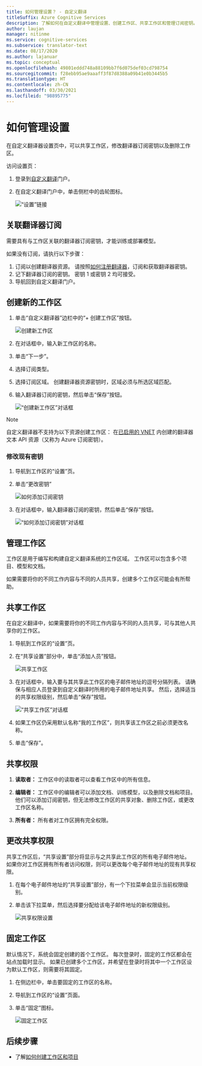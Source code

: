 ```yaml
---
title: 如何管理设置？ - 自定义翻译
titleSuffix: Azure Cognitive Services
description: 了解如何在自定义翻译中管理设置、创建工作区、共享工作区和管理订阅密钥。
author: laujan
manager: nitinme
ms.service: cognitive-services
ms.subservice: translator-text
ms.date: 08/17/2020
ms.author: lajanuar
ms.topic: conceptual
ms.openlocfilehash: 49801eddd748a88109bb7f6d075def03cd798754
ms.sourcegitcommit: f28ebb95ae9aaaff3f87d8388a09b41e0b3445b5
ms.translationtype: HT
ms.contentlocale: zh-CN
ms.lasthandoff: 03/30/2021
ms.locfileid: "98895775"
---
```

# <a name="how-to-manage-settings"></a>如何管理设置

在自定义翻译器设置页中，可以共享工作区，修改翻译器订阅密钥以及删除工作区。

访问设置页：

1. 登录到[自定义翻译](https://portal.customtranslator.azure.ai/)门户。
2. 在自定义翻译门户中，单击侧栏中的齿轮图标。

    ![“设置”链接](media/how-to/how-to-settings.png)

## <a name="associating-translator-subscription"></a>关联翻译器订阅

需要具有与工作区关联的翻译器订阅密钥，才能训练或部署模型。

如果没有订阅，请执行以下步骤：

1. 订阅以创建翻译器资源。 请按照[如何注册翻译器](../translator-how-to-signup.md)，订阅和获取翻译器密钥。
2. 记下翻译器订阅的密钥。 密钥 1 或密钥 2 均可接受。
3. 导航回到自定义翻译门户。

## <a name="create-a-new-workspace"></a>创建新的工作区

1. 单击“自定义翻译器”边栏中的“+ 创建工作区”按钮。

    ![创建新工作区](media/how-to/create-new-workspace.png)

2. 在对话框中，输入新工作区的名称。
3. 单击“下一步”。
4. 选择订阅类型。
5. 选择订阅区域。 创建翻译器资源密钥时，区域必须与所选区域匹配。
6. 输入翻译器订阅的密钥，然后单击“保存”按钮。

    ![“创建新工作区”对话框](media/how-to/create-new-workspace-dialog.png)

>[!Note]
>自定义翻译器不支持为以下资源创建工作区： 在[已启用的 VNET](../../../api-management/api-management-using-with-vnet.md) 内创建的翻译器文本 API 资源（又称为 Azure 订阅密钥）。

### <a name="modify-existing-key"></a>修改现有密钥

1. 导航到工作区的“设置”页。
2. 单击“更改密钥”

    ![如何添加订阅密钥](media/how-to/how-to-add-subscription-key.png)

3. 在对话框中，输入翻译器订阅的密钥，然后单击“保存”按钮。

    ![“如何添加订阅密钥”对话框](media/how-to/how-to-add-subscription-key-dialog.png)

## <a name="manage-your-workspace"></a>管理工作区

工作区是用于编写和构建自定义翻译系统的工作区域。 工作区可以包含多个项目、模型和文档。

如果需要将你的不同工作内容与不同的人员共享，创建多个工作区可能会有所帮助。

## <a name="share-your-workspace"></a>共享工作区

在自定义翻译中，如果需要将你的不同工作内容与不同的人员共享，可与其他人共享你的工作区。

1. 导航到工作区的“设置”页。
2. 在“共享设置”部分中，单击“添加人员”按钮。

    ![共享工作区](media/how-to/share-workspace.png)

3. 在对话框中，输入要与其共享此工作区的电子邮件地址的逗号分隔列表。 请确保与相应人员登录到自定义翻译时所用的电子邮件地址共享。 然后，选择适当的共享权限级别，然后单击“保存”按钮。

    ![“共享工作区”对话框](media/how-to/share-workspace-dialog.png)

4. 如果工作区仍采用默认名称“我的工作区”，则共享该工作区之前必须更改名称。
5. 单击“保存”。

## <a name="sharing-permissions"></a>共享权限

1. **读取者：** 工作区中的读取者可以查看工作区中的所有信息。

2. **编辑者：** 工作区中的编辑者可以添加文档、训练模型，以及删除文档和项目。 他们可以添加订阅密钥，但无法修改工作区的共享对象、删除工作区，或更改工作区名称。

3. **所有者：** 所有者对工作区拥有完全权限。

## <a name="change-sharing-permission"></a>更改共享权限

共享工作区后，“共享设置”部分将显示与之共享此工作区的所有电子邮件地址。 如果你对工作区拥有所有者访问权限，则可以更改每个电子邮件地址的现有共享权限。

1. 在每个电子邮件地址的“共享设置”部分，有一个下拉菜单会显示当前权限级别。

2. 单击该下拉菜单，然后选择要分配给该电子邮件地址的新权限级别。

    ![共享权限设置](media/how-to/sharing-permission-settings.png)

## <a name="pin-your-workspace"></a>固定工作区

默认情况下，系统会固定创建的首个工作区。 每次登录时，固定的工作区都会在站点加载时显示。 如果已创建多个工作区，并希望在登录时将其中一个工作区设为默认工作区，则需要将其固定。

1. 在侧边栏中，单击要固定的工作区的名称。
2. 导航到工作区的“设置”页面。
3. 单击“固定”图标。

    ![固定工作区](media/how-to/how-to-pin-workspace.png)

## <a name="next-steps"></a>后续步骤

- 了解[如何创建工作区和项目](workspace-and-project.md)